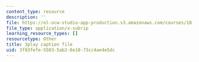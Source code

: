 ```yaml
---
content_type: resource
description: ''
file: https://ol-ocw-studio-app-production.s3.amazonaws.com/courses/18-06sc-linear-algebra-fall-2011/3f83fefe55035ab28e1073cc4ae4e5dc_osh80YCg_GM.vtt
file_type: application/x-subrip
learning_resource_types: []
resourcetype: Other
title: 3play caption file
uid: 3f83fefe-5503-5ab2-8e10-73cc4ae4e5dc
---
```

